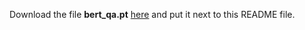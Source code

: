 Download the file **bert_qa.pt** [here](https://drive.google.com/file/d/1io0SRgo3JHhKCXPiv5YWl-Mfbb46UB_H/view?usp=sharing) and put it next to this README file.
